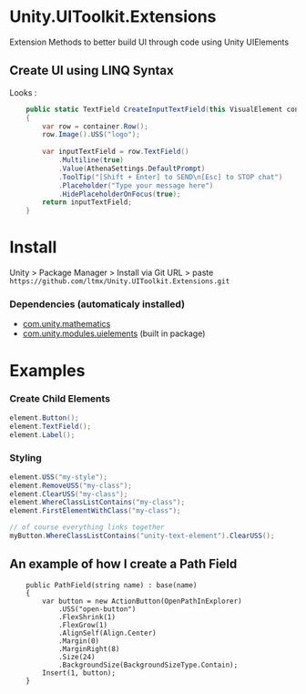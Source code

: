 # Unity.UIToolkit.Extensions
Extension Methods to better build UI through code using Unity UIElements

## Create UI using LINQ Syntax
Looks :
```cs
    public static TextField CreateInputTextField(this VisualElement container)
    {
        var row = container.Row();
        row.Image().USS("logo");
        
        var inputTextField = row.TextField()
            .Multiline(true)
            .Value(AthenaSettings.DefaultPrompt)
            .ToolTip("[Shift + Enter] to SEND\n[Esc] to STOP chat")
            .Placeholder("Type your message here")
            .HidePlaceholderOnFocus(true);
        return inputTextField;
    }
```

# Install

Unity > Package Manager > Install via Git URL > paste `https://github.com/ltmx/Unity.UIToolkit.Extensions.git`

### Dependencies (automaticaly installed)
- [com.unity.mathematics](https://docs.unity3d.com/Packages/com.unity.mathematics@1.3/manual/index.html)
- [com.unity.modules.uielements](https://docs.unity3d.com/Manual/UIElements.html) (built in package)


# Examples

### Create Child Elements
```cs
element.Button();
element.TextField();
element.Label();
```

### Styling

```cs
element.USS("my-style");
element.RemoveUSS("my-class");
element.ClearUSS("my-class");
element.WhereClassListContains("my-class");
element.FirstElementWithClass("my-class");

// of course everything links together
myButton.WhereClassListContains("unity-text-element").ClearUSS();
```

## An example of how I create a Path Field

```
    public PathField(string name) : base(name)
    {
        var button = new ActionButton(OpenPathInExplorer)
            .USS("open-button")
            .FlexShrink(1)
            .FlexGrow(1)
            .AlignSelf(Align.Center)
            .Margin(0)
            .MarginRight(8)
            .Size(24)
            .BackgroundSize(BackgroundSizeType.Contain);
        Insert(1, button);
    }
```
